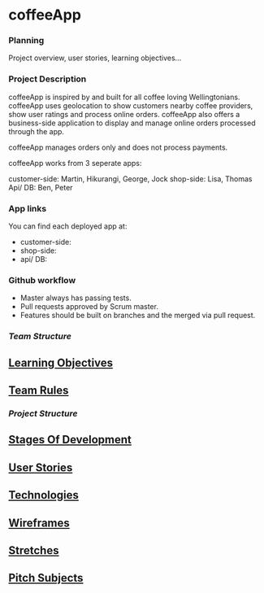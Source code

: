 # coffeeApp

### Planning

Project overview, user stories, learning objectives...

### Project Description

coffeeApp is inspired by and built for all coffee loving Wellingtonians. coffeeApp uses geolocation to show customers nearby coffee providers, show user ratings and process online orders. coffeeApp also offers a business-side application to display and manage online orders processed through the app.

coffeeApp manages orders only and does not process payments.

coffeeApp works from 3 seperate apps:

customer-side: Martin, Hikurangi, George, Jock
shop-side: Lisa, Thomas
Api/ DB: Ben, Peter

### App links

You can find each deployed app at:

* customer-side: 
* shop-side:
* api/ DB:

### Github workflow

* Master always has passing tests.
* Pull requests approved by Scrum master.
* Features should be built on branches and the merged via pull request.

### _Team Structure_

[Learning Objectives](learningObjectives.md)
---------------------

[Team Rules](teamRules.md)
------------

### _Project Structure_

[Stages Of Development](stagesOfDevelopment.md)
---------------------

[User Stories](userStories.md)
------------  

[Technologies](technologies.md)
---------------------

[Wireframes](wireframes.md)
------------

[Stretches](stretches.md)
-----------

[Pitch Subjects](pitchSubjects.md)
----------------
